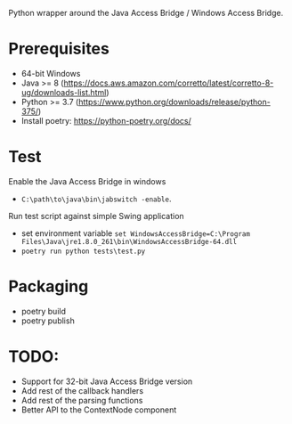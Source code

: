 
Python wrapper around the Java Access Bridge / Windows Access Bridge.

# Prerequisites

* 64-bit Windows
* Java >= 8 (https://docs.aws.amazon.com/corretto/latest/corretto-8-ug/downloads-list.html)
* Python >= 3.7 (https://www.python.org/downloads/release/python-375/)
* Install poetry: https://python-poetry.org/docs/

# Test

Enable the Java Access Bridge in windows

* `C:\path\to\java\bin\jabswitch -enable`.

Run test script against simple Swing application

* set environment variable `set WindowsAccessBridge=C:\Program Files\Java\jre1.8.0_261\bin\WindowsAccessBridge-64.dll`
* `poetry run python tests\test.py`

# Packaging

* poetry build
* poetry publish

# TODO:

* Support for 32-bit Java Access Bridge version
* Add rest of the callback handlers
* Add rest of the parsing functions
* Better API to the ContextNode component

